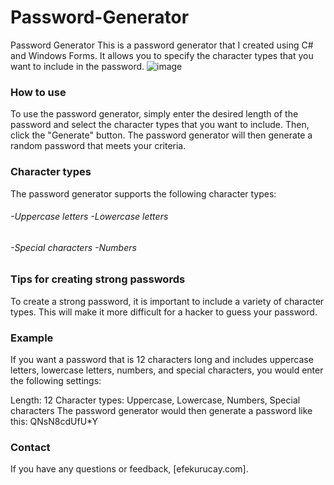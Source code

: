 # Password-Generator
Password Generator
This is a password generator that I created using C# and Windows Forms. It allows you to specify the character types that you want to include in the password.
![image](https://github.com/user-attachments/assets/93359b4d-c4be-4cf8-9bba-4f3ddb9c0585)
### How to use

To use the password generator, simply enter the desired length of the password and select the character types that you want to include. Then, click the "Generate" button. The password generator will then generate a random password that meets your criteria.

### Character types

The password generator supports the following character types:

###### -Uppercase letters  -Lowercase letters
###### -Special characters -Numbers

### Tips for creating strong passwords

To create a strong password, it is important to include a variety of character types. This will make it more difficult for a hacker to guess your password.

### Example

If you want a password that is 12 characters long and includes uppercase letters, lowercase letters, numbers, and special characters, you would enter the following settings:

Length: 12
Character types: Uppercase, Lowercase, Numbers, Special characters
The password generator would then generate a password like this:
QNsN8cdUfU*Y

### Contact

If you have any questions or feedback, [efekurucay.com].

